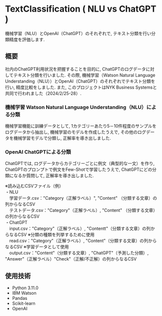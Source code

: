 TextClassification ( NLU vs ChatGPT )
======================

機械学習（NLU）とOpenAI（ChatGPT）のそれぞれで, テキスト分類を行い分類精度を評価します.

## 概要

社内のChatGPT利用状況を把握することを目的に, ChatGPTのログデータに対してテキスト分類を行いました. その際, 機械学習（Watson Natural Language Understanding（NLU））とOpenAI（ChatGPT）のそれぞれでテキスト分類を行い, 精度比較をしました. また, このプロジェクトはNYK Business Systemsと共同で行われました（2024/2/25-28）.  

### 機械学習 Watson Natural Language Understanding（NLU）による分類
機械学習機能に訓練データとして, 1カテゴリーあたり5－10件程度のサンプルをログデータから抽出し, 機械学習のモデルを作成したうえで, その他のログデータを機械学習モデルで分類し, 正解率を導き出しました. 

### OpenAI ChatGPTによる分類
ChatGPTでは, ログデータからカテゴリーごとに例文（典型的な一文）を作り, ChatGPTのプロンプトで例文をFew-Shotで学習したうえで, ChatGPTにどの分類になるか質問して, 正解率を導き出しました.

※読み込むCSVファイル（例）  
・NLU   
　学習データ.csv："Category（正解ラベル）", "Content" （分類する文章）の列からなるCSV  
　テストデータ.csv："Category"（正解ラベル）, "Content" （分類する文章）の列からなるCSV  
・ChatGPT  
　input.csv："Category"（正解ラベル）, "Contentt"（分類する文章）の列からなるCSV  ※分類の種類を列挙するために使用  
　read.csv："Category"（正解ラベル）, "Content"（分類する文章）の列からなるCSV  ※学習データとして使用  
　output.csv："Content"（分類する文章）, "ChatGPT"（予測した分類）, "Answer"（正解ラベル）"Check"（正解/不正解）の列からなるCSV
　

## 使用技術

- Python 3.11.0
- IBM Watson
- Pandas
- Scikit-learn
- OpenAI
